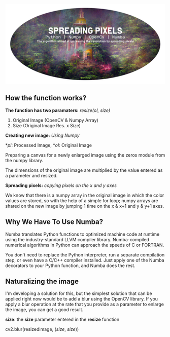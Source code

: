 ![alt text](https://github.com/serhatdog/spreading-pixels/blob/main/repo-banner.png?raw=true)

## How the function works?
**The function has two paramaters:** *resize(oI, size)*
  1. Original Image (OpenCV & Numpy Array)
  2. Size (Original Image Res. x Size)
 
 **Creating new image:** *Using Numpy*
 
 **pI*: Processed Image, **oI*: Original Image
 
Preparing a canvas for a newly enlarged image using the zeros module from the numpy library.
 
The dimensions of the original image are multiplied by the value entered as a parameter and resized.

**Spreading pixels:** *copying pixels on the x and y axes*

We know that there is a numpy array in the original image in which the color values are stored, so with the help of a simple for loop; numpy arrays are shared on the new image by jumping 1 time on the x & x+1 and y & y+1 axes.

## Why We Have To Use Numba?

Numba translates Python functions to optimized machine code at runtime using the industry-standard LLVM compiler library. Numba-compiled numerical algorithms in Python can approach the speeds of C or FORTRAN.

You don't need to replace the Python interpreter, run a separate compilation step, or even have a C/C++ compiler installed. Just apply one of the Numba decorators to your Python function, and Numba does the rest.

## Naturalizing the image
I'm developing a solution for this, but the simplest solution that can be applied right now would be to add a blur using the OpenCV library.
If you apply a blur operation at the rate that you provide as a parameter to enlarge the image, you can get a good result.

**size**: the **size** parameter entered in the **resize** function

cv2.blur(resizedimage, (*size*, *size*))
